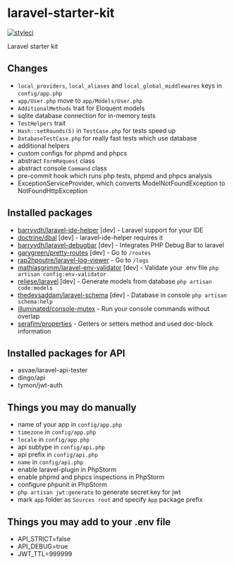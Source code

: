 # laravel-starter-kit
[![styleci](https://styleci.io/repos/67811396/shield)](https://styleci.io/repos/67811396)

Laravel starter kit

## Changes
- `local_providers`, `local_aliases` and `local_global_middlewares` keys in
`config/app.php`
- `app/User.php` move to `app/Models/User.php`
- `AdditionalMethods` trait for Eloquent models
- sqlite database connection for in-memory tests
- `TestHelpers` trait
- `Hash::setRounds(5)` in `TestCase.php` for tests speed up
- `DatabaseTestCase.php` for really fast tests which use database
- additional helpers
- custom configs for phpmd and phpcs
- abstract `FormRequest` class
- abstract console `Command` class
- pre-commit hook which runs php tests, phpmd and phpcs analysis
- ExceptionServiceProvider, which converts ModelNotFoundException to NotFoundHttpException

## Installed packages
- [barryvdh/laravel-ide-helper](https://github.com/barryvdh/laravel-ide-helper) [dev] - Laravel support for your IDE
- [doctrine/dbal](https://github.com/doctrine/dbal) [dev] - laravel-ide-helper requires it
- [barryvdh/laravel-debugbar](https://github.com/barryvdh/laravel-debugbar) [dev] - Integrates PHP Debug Bar to laravel
- [garygreen/pretty-routes](https://github.com/garygreen/pretty-routes) [dev] - Go to `/routes`
- [rap2hpoutre/laravel-log-viewer](https://github.com/rap2hpoutre/laravel-log-viewer) - Go to `/logs`
- [mathiasgrimm/laravel-env-validator](https://github.com/mathiasgrimm/laravel-env-validator) [dev] - Validate your .env file `php artisan config:env-validator`
- [reliese/laravel](https://github.com/reliese/laravel) [dev] - Generate models from database `php artisan code:models`
- [thedevsaddam/laravel-schema](https://github.com/thedevsaddam/laravel-schema) [dev] - Database in console `php artisan schema:help`
- [illuminated/console-mutex](https://github.com/dmitry-ivanov/laravel-console-mutex) - Run your console commands without overlap
- [serafim/properties](https://github.com/SerafimArts/Properties) -  Getters or setters method and used doc-block information

## Installed packages for API
- asvae/laravel-api-tester
- dingo/api
- tymon/jwt-auth

## Things you may do manually
- name of your app in `config/app.php`
- `timezone` in `config/app.php`
- `locale` in `config/app.php`
- api subtype in `config/api.php`
- api prefix in `config/api.php`
- `name` in `config/api.php`
- enable laravel-plugin in PhpStorm
- enable phpmd and phpcs inspections in PhpStorm
- configure phpunit in PhpStorm
- `php artisan jwt:generate` to generate secret key for jwt
- mark `app` folder as `Sources root` and specify `App` package prefix

## Things you may add to your .env file
- API_STRICT=false
- API_DEBUG=true
- JWT_TTL=999999
